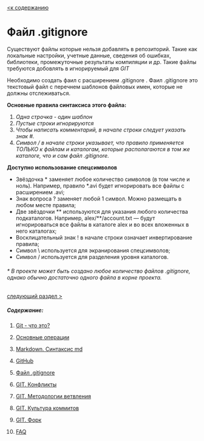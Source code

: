 [<к содержанию](./readme.md)

# Файл .gitignore

Существуют файлы которые нельзя добавлять в репозиторий. Такие как локальные настройки, учетные данные, сведения об ошибках, библиотеки, промежуточные результаты компиляции и др. Такие файлы требуются добовлять в игнорируемый для *GIT*

Необходимо создать фаил с расширением .gitignore . Фаил .gitignore это текстовый файл с перечнем шаблонов файловых имен, которые не должны отслеживаться.

**Основные правила синтаксиса этого файла:**
1. *Одна строчка - один шаблон*
2. *Пустые строки игнорируются*
3. *Чтобы написать комментарий, в начале строки следует указать знак #.*
4. *Символ / в начале строки указывает, что правило применяется ТОЛЬКО к файлам и каталогам, которые располагаются в том же каталоге, что и сам файл .gitignore.*

**Доступно использование спецсимволов**
  - Звёздочка * заменяет любое количество символов (в том числе и ноль). Например, правило *.avi будет игнорировать все файлы с расширением .avi;
  - Знак вопроса ? заменяет любой 1 символ. Можно размещать в любом месте правила;
  - Две звёздочки ** используются для указания любого количества подкаталогов. Например, alex/**/account.txt — будут игнорироваться все файлы в каталоге alex и во всех вложенных в него каталогах;
  - Восклицательный знак ! в начале строки означает инвертирование правила;
  - Символ \ используется для экранирования спецсимволов;
  - Символ / используется для разделения уровня каталогов.


  ###### * В проекте может быть создано любое количество файлов .gitignore, однако обычно достаточно одного файла в корне проекта.

  [следующий раздел >](./conflikt.md)

  ##### Содержание: 
1. [Git - что это?](./what%20is%20it.md "Жми смелее")

2. [Основные операции](./basic%20operations.md "Кликни")

3. [Markdown. Синтаксис md](./markdown.md "Смелее")

4. [GitHub](./github.md)

5. [Файл .gitignore](./aboutgitignore.md)

6. [GIT. Конфликты](./conflikt.md)

7. [GIT. Методологии ветвления](./branch.md)

8. [GIT. Культура коммитов](./cultere%20commit.md)

9. [GIT. Форк](./fork.md)

10. [FAQ](./faq.md)